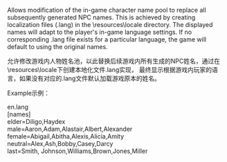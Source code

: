 Allows modification of the in-game character name pool to replace all subsequently generated NPC names. 
This is achieved by creating localization files (.lang) in the \resources\locale directory. 
The displayed names will adapt to the player's in-game language settings. 
If no corresponding .lang file exists for a particular language, the game will default to using the original names.

允许修改游戏内人物姓名池，以此替换后续游戏内所有生成的NPC姓名，通过在\resources\locale下创建本地化文件.lang实现，
最终显示根据游戏内玩家的语言，如果没有对应的.lang文件默认加载游戏原本的姓名。

Example示例：  

en.lang  
[names]  
elder=Diligo,Haydex  
male=Aaron,Adam,Alastair,Albert,Alexander  
female=Abigail,Abitha,Alexis,Alicia,Amity  
neutral=Alex,Ash,Bobby,Casey,Darcy  
last=Smith, Johnson,Williams,Brown,Jones,Miller  



